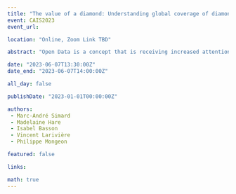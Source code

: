 ```yaml
---
title: "The value of a diamond: Understanding global coverage of diamond Open Access journals in Web of Science, Scopus, and OpenAlex to support an open future"
event: CAIS2023
event_url: 

location: "Online, Zoom Link TBD"

abstract: "Open Data is a concept that is receiving increased attention and support in academic environments, with one justification being that shared data may be reused in further research. But what evidence exists for such reuse, and what is the relationship between the producers of shared datasets and researchers making use of them? This work in progress makes use of dataset citations in the OpenAlex bibliometric database to analyze the relationship between the creators of datasets and authors who cite them, at individual, institutional, and national levels."

date: "2023-06-07T13:30:00Z"
date_end: "2023-06-07T14:00:00Z"

all_day: false

publishDate: "2023-01-01T00:00:00Z"

authors:
 - Marc-André Simard
 - Madelaine Hare
 - Isabel Basson
 - Vincent Larivière
 - Philippe Mongeon

featured: false

links:

math: true
---
```


